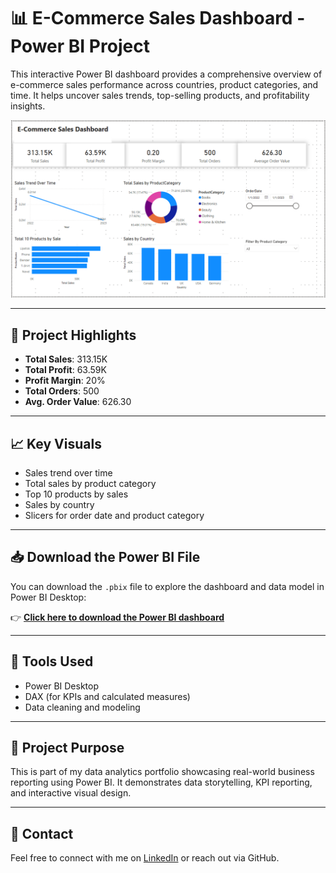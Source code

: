 # 📊 E-Commerce Sales Dashboard - Power BI Project

This interactive Power BI dashboard provides a comprehensive overview of e-commerce sales performance across countries, product categories, and time. It helps uncover sales trends, top-selling products, and profitability insights.

![Dashboard Preview](https://github.com/samiasohail4/E-Commerce-Sales-Dashboard-Power-BI/blob/main/E-Commerce%20Sales%20Data%20Dashboard.png?raw=true)

---

## 📁 Project Highlights

- **Total Sales**: 313.15K  
- **Total Profit**: 63.59K  
- **Profit Margin**: 20%  
- **Total Orders**: 500  
- **Avg. Order Value**: 626.30  

---

## 📈 Key Visuals

- Sales trend over time  
- Total sales by product category  
- Top 10 products by sales  
- Sales by country  
- Slicers for order date and product category  

---

## 📥 Download the Power BI File

You can download the `.pbix` file to explore the dashboard and data model in Power BI Desktop:

👉 [**Click here to download the Power BI dashboard**](https://github.com/samiasohail4/E-Commerce-Sales-Dashboard-Power-BI/raw/main/Ecommerce%20Sales%20Dashboard.pbix)

---

## 🧰 Tools Used

- Power BI Desktop  
- DAX (for KPIs and calculated measures)
- Data cleaning and modeling

---

## 📌 Project Purpose

This is part of my data analytics portfolio showcasing real-world business reporting using Power BI. It demonstrates data storytelling, KPI reporting, and interactive visual design.

---

## 📧 Contact

Feel free to connect with me on [LinkedIn](https://www.linkedin.com/in/samiasohail) or reach out via GitHub.

